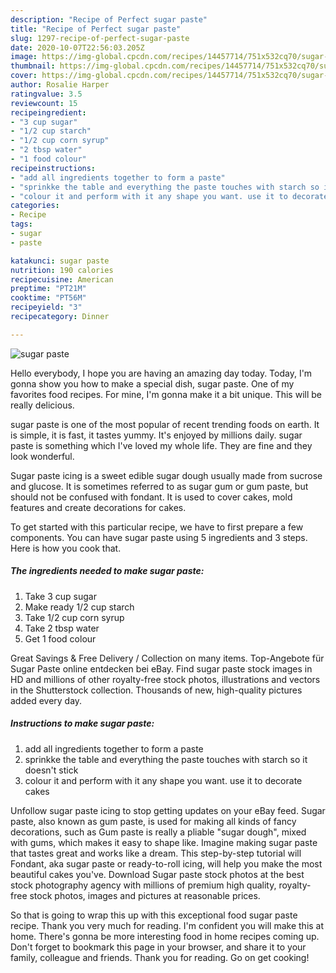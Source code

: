 ```yaml
---
description: "Recipe of Perfect sugar paste"
title: "Recipe of Perfect sugar paste"
slug: 1297-recipe-of-perfect-sugar-paste
date: 2020-10-07T22:56:03.205Z
image: https://img-global.cpcdn.com/recipes/14457714/751x532cq70/sugar-paste-recipe-main-photo.jpg
thumbnail: https://img-global.cpcdn.com/recipes/14457714/751x532cq70/sugar-paste-recipe-main-photo.jpg
cover: https://img-global.cpcdn.com/recipes/14457714/751x532cq70/sugar-paste-recipe-main-photo.jpg
author: Rosalie Harper
ratingvalue: 3.5
reviewcount: 15
recipeingredient:
- "3 cup sugar"
- "1/2 cup starch"
- "1/2 cup corn syrup"
- "2 tbsp water"
- "1 food colour"
recipeinstructions:
- "add all ingredients together to form a paste"
- "sprinkke the table and everything the paste touches with starch so it doesn&#39;t stick"
- "colour it and perform with it any shape you want. use it to decorate cakes"
categories:
- Recipe
tags:
- sugar
- paste

katakunci: sugar paste 
nutrition: 190 calories
recipecuisine: American
preptime: "PT21M"
cooktime: "PT56M"
recipeyield: "3"
recipecategory: Dinner

---
```



![sugar paste](https://img-global.cpcdn.com/recipes/14457714/751x532cq70/sugar-paste-recipe-main-photo.jpg)

Hello everybody, I hope you are having an amazing day today. Today, I'm gonna show you how to make a special dish, sugar paste. One of my favorites food recipes. For mine, I'm gonna make it a bit unique. This will be really delicious.

sugar paste is one of the most popular of recent trending foods on earth. It is simple, it is fast, it tastes yummy. It's enjoyed by millions daily. sugar paste is something which I've loved my whole life. They are fine and they look wonderful.

Sugar paste icing is a sweet edible sugar dough usually made from sucrose and glucose. It is sometimes referred to as sugar gum or gum paste, but should not be confused with fondant. It is used to cover cakes, mold features and create decorations for cakes.


To get started with this particular recipe, we have to first prepare a few components. You can have sugar paste using 5 ingredients and 3 steps. Here is how you cook that.

<!--inarticleads1-->

##### The ingredients needed to make sugar paste:

1. Take 3 cup sugar
1. Make ready 1/2 cup starch
1. Take 1/2 cup corn syrup
1. Take 2 tbsp water
1. Get 1 food colour


Great Savings &amp; Free Delivery / Collection on many items. Top-Angebote für Sugar Paste online entdecken bei eBay. Find sugar paste stock images in HD and millions of other royalty-free stock photos, illustrations and vectors in the Shutterstock collection. Thousands of new, high-quality pictures added every day. 

<!--inarticleads2-->

##### Instructions to make sugar paste:

1. add all ingredients together to form a paste
1. sprinkke the table and everything the paste touches with starch so it doesn&#39;t stick
1. colour it and perform with it any shape you want. use it to decorate cakes


Unfollow sugar paste icing to stop getting updates on your eBay feed. Sugar paste, also known as gum paste, is used for making all kinds of fancy decorations, such as Gum paste is really a pliable &#34;sugar dough&#34;, mixed with gums, which makes it easy to shape like. Imagine making sugar paste that tastes great and works like a dream. This step-by-step tutorial will Fondant, aka sugar paste or ready-to-roll icing, will help you make the most beautiful cakes you&#39;ve. Download Sugar paste stock photos at the best stock photography agency with millions of premium high quality, royalty-free stock photos, images and pictures at reasonable prices. 

So that is going to wrap this up with this exceptional food sugar paste recipe. Thank you very much for reading. I'm confident you will make this at home. There's gonna be more interesting food in home recipes coming up. Don't forget to bookmark this page in your browser, and share it to your family, colleague and friends. Thank you for reading. Go on get cooking!

